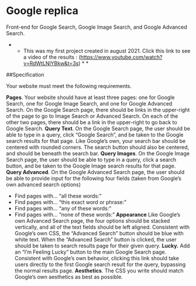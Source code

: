 # Google replica

Front-end for Google Search, Google Image Search, and Google Advanced Search.


* * This was my first project created in august 2021. Click this link to see a video of the results : (https://www.youtube.com/watch?v=RdWtLNlYBkw&t=3s) * *

##Specification

Your website must meet the following requirements.

**Pages**. Your website should have at least three pages: one for Google Search, one for Google Image Search, and one for Google Advanced Search.
On the Google Search page, there should be links in the upper-right of the page to go to Image Search or Advanced Search. On each of the other two pages, there should be a link in the upper-right to go back to Google Search.
**Query Text**. On the Google Search page, the user should be able to type in a query, click “Google Search”, and be taken to the Google search results for that page.
Like Google’s own, your search bar should be centered with rounded corners. The search button should also be centered, and should be beneath the search bar.
**Query Images**. On the Google Image Search page, the user should be able to type in a query, click a search button, and be taken to the Google Image search results for that page.
**Query Advanced**. On the Google Advanced Search page, the user should be able to provide input for the following four fields (taken from Google’s own advanced search options)
- Find pages with… “all these words:”
- Find pages with… “this exact word or phrase:”
- Find pages with… “any of these words:”
- Find pages with… “none of these words:”
**Appearance** Like Google’s own Advanced Search page, the four options should be stacked vertically, and all of the text fields should be left aligned.
Consistent with Google’s own CSS, the “Advanced Search” button should be blue with white text. When the “Advanced Search” button is clicked, the user should be taken to search results page for their given query.
**Lucky.** Add an “I’m Feeling Lucky” button to the main Google Search page. Consistent with Google’s own behavior, clicking this link should take users directly to the first Google search result for the query, bypassing the normal results page.
**Aesthetics**. The CSS you write should match Google’s own aesthetics as best as possible.

